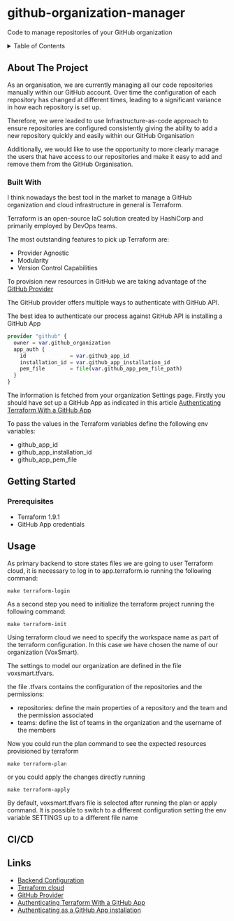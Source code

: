 # github-organization-manager

Code to manage repositories of your GitHub organization

<!-- TABLE OF CONTENTS -->
<details>
  <summary>Table of Contents</summary>
  <ol>
    <li>
      <a href="#about-the-project">About The Project</a>
      <ul>
        <li><a href="#built-with">Built With</a></li>
      </ul>
    </li>
    <li>
      <a href="#getting-started">Getting Started</a>
      <ul>
        <li><a href="#prerequisites">Prerequisites</a></li>
        <li><a href="#installation">Installation</a></li>
      </ul>
    </li>
    <li><a href="#usage">Usage</a></li>
    <li><a href="#ci/cd">CI/CD</a></li>
  </ol>
</details>

## About The Project

As an organisation, we are currently managing all our code repositories manually within our GitHub account. Over time the configuration of each repository has changed at different times, leading to a significant variance in how each repository is set up.

Therefore, we were leaded to use Infrastructure-as-code approach to ensure repositories are configured consistently giving the ability to add a new repository quickly and easily within our GitHub Organisation

Additionally, we would like to use the opportunity to more clearly manage the users that have access to our repositories and make it easy to add and remove them from the GitHub Organisation.

### Built With

I think nowadays the best tool in the market to manage a GitHub organization and cloud infrastructure in general is Terraform.

Terraform is an open-source IaC solution created by HashiCorp and primarily employed by DevOps teams.

The most outstanding features to pick up Terraform are:

- Provider Agnostic
- Modularity
- Version Control Capabilities

To provision new resources in GitHub we are taking advantage of the [GitHub Provider](https://registry.terraform.io/providers/integrations/github/latest/docs)

The GitHub provider offers multiple ways to authenticate with GitHub API.

The best idea to authenticate our process against GitHub API is installing a GitHub App 

```terraform
provider "github" {
  owner = var.github_organization
  app_auth {
    id              = var.github_app_id
    installation_id = var.github_app_installation_id
    pem_file        = file(var.github_app_pem_file_path)
  }
}
```

The information is fetched from your organization Settings page. Firstly you should have set up a GitHub App as indicated in this article [Authenticating Terraform With a GitHub App](https://solideogloria.tech/terraform/authenticating-terraform-with-a-github-app/)

To pass the values in the Terraform variables define the following env variables:

- github_app_id
- github_app_installation_id
- github_app_pem_file

## Getting Started

### Prerequisites

- Terraform 1.9.1
- GitHub App credentials

## Usage

As primary backend to store states files we are going to user Terraform cloud, it is necessary to log in to app.terraform.io running the following command:

```shell
make terraform-login
```

As a second step you need to initialize the terraform project running the following command:

```shell
make terraform-init
```

Using terraform cloud we need to specify the workspace name as part of the terraform configuration. In this case we have chosen the name of our organization (VoxSmart).

The settings to model our organization are defined in the file voxsmart.tfvars.

the file .tfvars contains the configuration of the repositories and the permissions:

- repositories: define the main properties of a repository and the team and the permission associated
- teams: define the list of teams in the organization and the username of the members

Now you could run the plan command to see the expected resources provisioned by terraform

```shell
make terraform-plan
```

or you could apply the changes directly running

```shell
make terraform-apply
```

By default, voxsmart.tfvars file is selected after running the plan or apply command. It is possible to switch to a different configuration setting the env variable SETTINGS up to a different file name

## CI/CD

## Links

- [Backend Configuration](https://developer.hashicorp.com/terraform/language/settings/backends/configuration)
- [Terraform cloud](https://developer.hashicorp.com/terraform/tutorials/cloud/cloud-migrate)
- [GitHub Provider](https://registry.terraform.io/providers/integrations/github/latest/docs)
- [Authenticating Terraform With a GitHub App](https://solideogloria.tech/terraform/authenticating-terraform-with-a-github-app/)
- [Authenticating as a GitHub App installation](https://docs.github.com/en/apps/creating-github-apps/authenticating-with-a-github-app/authenticating-as-a-github-app-installation)
